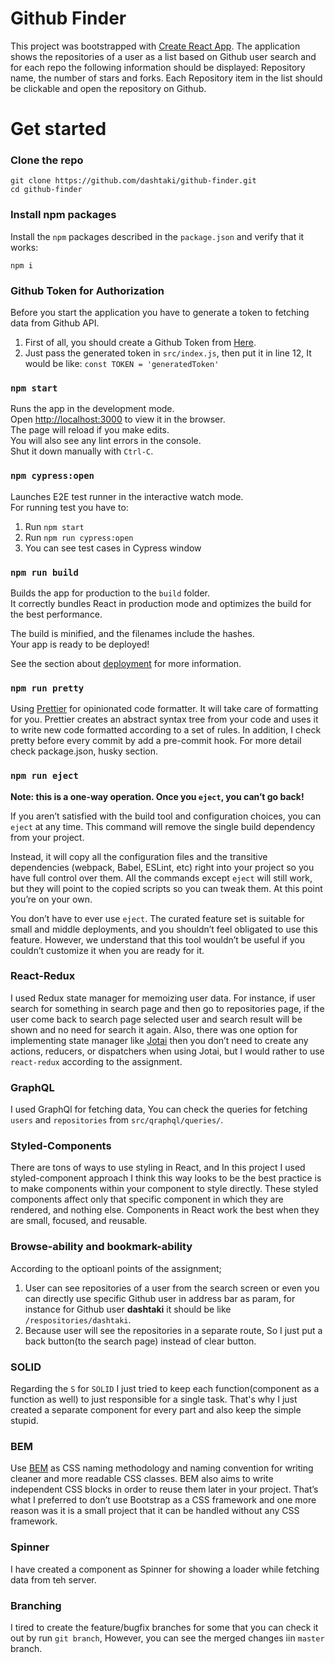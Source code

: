 # Github Finder

This project was bootstrapped with [Create React App](https://github.com/facebook/create-react-app). 
The application shows the repositories of a user as a list based on Github user search and for each repo the following information should be displayed:
Repository name, the number of stars and forks. Each Repository item in the list should be clickable and open the repository on Github.

# Get started

### Clone the repo

```shell
git clone https://github.com/dashtaki/github-finder.git
cd github-finder
```

### Install npm packages

Install the `npm` packages described in the `package.json` and verify that it works:

```shell
npm i
```
### Github Token for Authorization
Before you start the application you have to generate a token to fetching data from Github API.
1. First of all, you should create a Github Token from [Here](https://docs.github.com/en/github/authenticating-to-github/creating-a-personal-access-token). 
2. Just pass the generated token in `src/index.js`, then put it in line 12, It would be like: 
   `const TOKEN = 'generatedToken'`

### `npm start`

Runs the app in the development mode.\
Open [http://localhost:3000](http://localhost:3000) to view it in the browser.\
The page will reload if you make edits.\
You will also see any lint errors in the console.\
Shut it down manually with `Ctrl-C`.

### `npm cypress:open`

Launches E2E test runner in the interactive watch mode.\
For running test you have to:

1. Run `npm start`
2. Run `npm run cypress:open`
3. You can see test cases in Cypress window

### `npm run build`

Builds the app for production to the `build` folder.\
It correctly bundles React in production mode and optimizes the build for the best performance.

The build is minified, and the filenames include the hashes.\
Your app is ready to be deployed!

See the section about [deployment](https://facebook.github.io/create-react-app/docs/deployment) for more information.

### `npm run pretty`

Using [Prettier](https://prettier.io/) for opinionated code formatter.
It will take care of formatting for you.
Prettier creates an abstract syntax tree from your code and uses it to write new code formatted according to a set of rules.
In addition, I check pretty before every commit by add a pre-commit hook. For more detail check package.json, husky section.

### `npm run eject`

**Note: this is a one-way operation. Once you `eject`, you can’t go back!**

If you aren’t satisfied with the build tool and configuration choices, you can `eject` at any time. This command will remove the single build dependency from your project.

Instead, it will copy all the configuration files and the transitive dependencies (webpack, Babel, ESLint, etc) right into your project so you have full control over them. All the commands except `eject` will still work, but they will point to the copied scripts so you can tweak them. At this point you’re on your own.

You don’t have to ever use `eject`. The curated feature set is suitable for small and middle deployments, and you shouldn’t feel obligated to use this feature. However, we understand that this tool wouldn’t be useful if you couldn’t customize it when you are ready for it.

### React-Redux

I used Redux state manager for memoizing user data. For instance, if user search for something in search page
and then go to repositories page, if the user come back to search page selected user and search result will be shown
and no need for search it again. Also, there was one option for implementing state manager like [Jotai](https://github.com/pmndrs/jotai)
then you don’t need to create any actions, reducers, or dispatchers when using Jotai, but I would rather to use `react-redux` according to the assignment.

### GraphQL

I used GraphQl for fetching data, You can check the queries for fetching `users` and `repositories` from `src/qraphql/queries/`.

### Styled-Components

There are tons of ways to use styling in React, and In this project I used styled-component approach I think this way looks to be the best practice is to make components within
your component to style directly. These styled components affect only
that specific component in which they are rendered, and nothing else. Components in React work the best when they are small, focused, and reusable.

### Browse-ability and bookmark-ability

According to the optioanl points of the assignment;
1. User can see repositories of a user from the search screen or even you can directly
   use specific Github user in address bar as param, for instance for Github user **dashtaki** it should be
   like `/respositories/dashtaki`.
2. Because user will see the repositories in a separate route, So I just put a back button(to the search page) instead of clear button.

### SOLID

Regarding the `S` for `SOLID` I just tried to keep each function(component as a function as well) to
just responsible for a single task. That's why I just created a separate component for every part
and also keep the simple stupid.

### BEM

Use [BEM](http://getbem.com/introduction/) as CSS naming methodology and naming convention for writing cleaner and more readable CSS classes.
BEM also aims to write independent CSS blocks in order to reuse them later in your project.
That’s what I preferred to don’t use Bootstrap as a CSS framework and one more reason was it is a small project that it can be handled without any CSS framework.

### Spinner

I have created a component as Spinner for showing a loader while fetching data from teh server.

### Branching

I tired to create the feature/bugfix branches for some that you can check it out by run
`git branch`, However, you can see the merged changes iin `master` branch.

